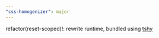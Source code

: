 ```yaml
---
"css-homogenizer": major
---
```


refactor(reset-scoped)!: rewrite runtime, bundled using [tshy](https://github.com/isaacs/tshy)
